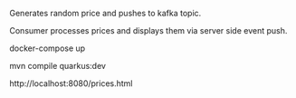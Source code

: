 Generates random price and pushes to kafka topic.

Consumer processes prices and displays them via server side event push.

docker-compose up

mvn compile quarkus:dev

http://localhost:8080/prices.html
